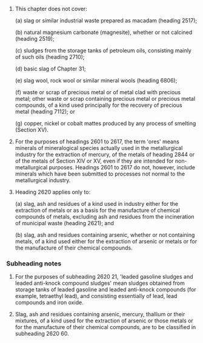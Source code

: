 1. This chapter does not cover:

    (a) slag or similar industrial waste prepared as macadam (heading 2517);
    
    (b) natural magnesium carbonate (magnesite), whether or not calcined (heading 2519);
    
    (c) sludges from the storage tanks of petroleum oils, consisting mainly of such oils (heading 2710);
    
    (d) basic slag of Chapter 31;
    
    (e) slag wool, rock wool or similar mineral wools (heading 6806);
    
    (f) waste or scrap of precious metal or of metal clad with precious metal; other waste or scrap containing precious metal or precious metal compounds, of a kind used principally for the recovery of precious metal (heading 7112); or 
    
    (g) copper, nickel or cobalt mattes produced by any process of smelting (Section XV).

2. For the purposes of headings 2601 to 2617, the term 'ores' means minerals of mineralogical species actually used in the metallurgical industry for the extraction of mercury, of the metals of heading 2844 or of the metals of Section XIV or XV, even if they are intended for non-metallurgical purposes. Headings 2601 to 2617 do not, however, include minerals which have been submitted to processes not normal to the metallurgical industry.

3. Heading 2620 applies only to:

    (a) slag, ash and residues of a kind used in industry either for the extraction of metals or as a basis for the manufacture of chemical compounds of metals, excluding ash and residues from the incineration of municipal waste (heading 2621); and
    
    (b) slag, ash and residues containing arsenic, whether or not containing metals, of a kind used either for the extraction of arsenic or metals or for the manufacture of their chemical compounds.

### Subheading notes

1. For the purposes of subheading 2620 21, 'leaded gasoline sludges and leaded anti-knock compound sludges' mean sludges obtained from storage tanks of leaded gasoline and leaded anti-knock compounds (for example, tetraethyl lead), and consisting essentially of lead, lead compounds and iron oxide.

2. Slag, ash and residues containing arsenic, mercury, thallium or their mixtures, of a kind used for the extraction of arsenic or those metals or for the manufacture of their chemical compounds, are to be classified in subheading 2620 60.
